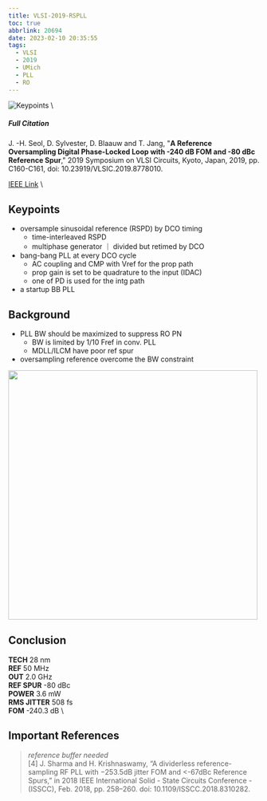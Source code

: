```yaml
---
title: VLSI-2019-RSPLL
toc: true
abbrlink: 20694
date: 2023-02-10 20:35:55
tags:
  - VLSI
  - 2019
  - UMich
  - PLL
  - RO
---
```


![Keypoints](https://api2.mubu.com/v3/document_image/25e70618-0a81-4fb4-aacf-c1dffb1d9ffa-216525.jpg) \

##### Full Citation

J. -H. Seol, D. Sylvester, D. Blaauw and T. Jang, "**A Reference Oversampling Digital Phase-Locked Loop with -240 dB FOM and -80 dBc Reference Spur**," 2019 Symposium on VLSI Circuits, Kyoto, Japan, 2019, pp. C160-C161, doi: 10.23919/VLSIC.2019.8778010.

[IEEE Link](https://ieeexplore.ieee.org/document/8778010) \

## Keypoints
- oversample sinusoidal reference (RSPD) by DCO timing
  - time-interleaved RSPD
  - multiphase generator
    ｜ divided but retimed by DCO
- bang-bang PLL at every DCO cycle
  - AC coupling and CMP with Vref for the prop path
  - prop gain is set to be quadrature to the input (IDAC)
  - one of PD is used for the intg path
- a startup BB PLL

## Background

- PLL BW should be maximized to suppress RO PN
  - BW is limited by 1/10 Fref in conv. PLL
  - MDLL/ILCM have poor ref spur
- oversampling reference overcome the BW constraint

<img src="https://api2.mubu.com/v3/document_image/fd9ce19e-52fc-4a9f-8131-2d406c6f2762-216525.jpg" width = "500" alt="" align=center />

## Conclusion

**TECH** 28 nm \
**REF** 50 MHz \
**OUT** 2.0 GHz \
**REF SPUR** -80 dBc \
**POWER**  3.6 mW \
**RMS JITTER**  508 fs \
**FOM** -240.3 dB \

## Important References

> *reference buffer needed* \
> [4] J. Sharma and H. Krishnaswamy, “A dividerless reference-sampling RF PLL with −253.5dB jitter FOM and <-67dBc Reference Spurs,” in 2018 IEEE International Solid - State Circuits Conference - (ISSCC), Feb. 2018, pp. 258–260. doi: 10.1109/ISSCC.2018.8310282.

